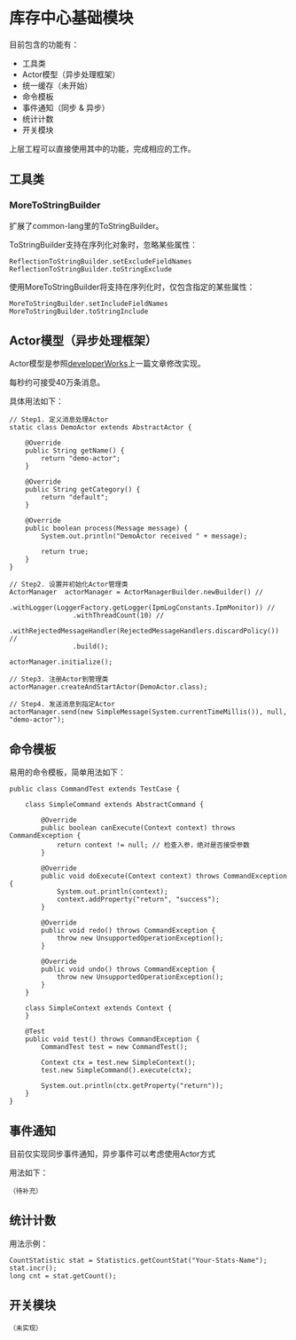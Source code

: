 # 库存中心基础模块

目前包含的功能有：

+ 工具类
+ Actor模型（异步处理框架）
+ 统一缓存（未开始）
+ 命令模板
+ 事件通知（同步 & 异步）
+ 统计计数
+ 开关模块

上层工程可以直接使用其中的功能，完成相应的工作。


## 工具类

### MoreToStringBuilder

扩展了common-lang里的ToStringBuilder。

ToStringBuilder支持在序列化对象时，忽略某些属性：

	ReflectionToStringBuilder.setExcludeFieldNames
	ReflectionToStringBuilder.toStringExclude

使用MoreToStringBuilder将支持在序列化时，仅包含指定的某些属性：

	MoreToStringBuilder.setIncludeFieldNames
	MoreToStringBuilder.toStringInclude

## Actor模型（异步处理框架）

Actor模型是参照[developerWorks](http://www.ibm.com/developerworks/cn/java/j-javaactors/index.html)上一篇文章修改实现。

每秒约可接受40万条消息。

具体用法如下：

	// Step1. 定义消息处理Actor
	static class DemoActor extends AbstractActor {

		@Override
		public String getName() {
			return "demo-actor";
		}

		@Override
		public String getCategory() {
			return "default";
		}

		@Override
		public boolean process(Message message) {
			System.out.println("DemoActor received " + message);
 
			return true;
		}
	}

	// Step2. 设置并初始化Actor管理类
	ActorManager  actorManager = ActorManagerBuilder.newBuilder() //
					.withLogger(LoggerFactory.getLogger(IpmLogConstants.IpmMonitor)) //
					.withThreadCount(10) //
					.withRejectedMessageHandler(RejectedMessageHandlers.discardPolicy()) //
					.build();

	actorManager.initialize();

	// Step3. 注册Actor到管理类
	actorManager.createAndStartActor(DemoActor.class);

	// Step4. 发送消息到指定Actor
	actorManager.send(new SimpleMessage(System.currentTimeMillis()), null, "demo-actor");

## 命令模板

易用的命令模板，简单用法如下：
	
	public class CommandTest extends TestCase {

		class SimpleCommand extends AbstractCommand {
	
			@Override
			public boolean canExecute(Context context) throws CommandException {
				return context != null; // 检查入参，绝对是否接受参数
			}
	
			@Override
			public void doExecute(Context context) throws CommandException {
				System.out.println(context);
				context.addProperty("return", "success");
			}
	
			@Override
			public void redo() throws CommandException {
				throw new UnsupportedOperationException();
			}
	
			@Override
			public void undo() throws CommandException {
				throw new UnsupportedOperationException();
			}
		}
	
		class SimpleContext extends Context {
		}
	
		@Test
		public void test() throws CommandException {
			CommandTest test = new CommandTest();
	
			Context ctx = test.new SimpleContext();
			test.new SimpleCommand().execute(ctx);
	
			System.out.println(ctx.getProperty("return"));
		}
	}

## 事件通知
	
目前仅实现同步事件通知，异步事件可以考虑使用Actor方式

用法如下：
	
	（待补充）

## 统计计数

用法示例：

	CountStatistic stat = Statistics.getCountStat("Your-Stats-Name");
	stat.incr();
	long cnt = stat.getCount();

## 开关模块

	（未实现）
